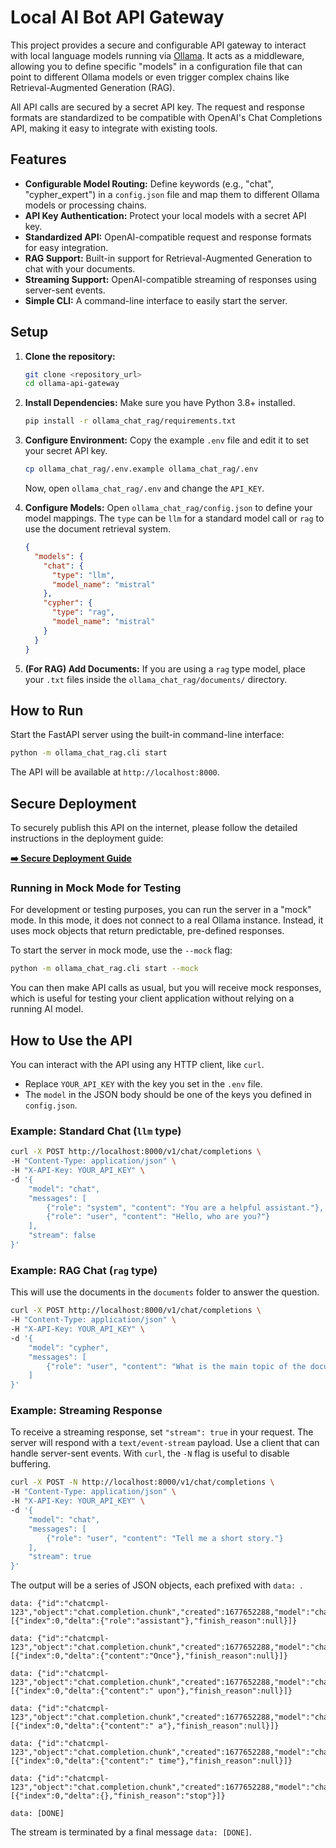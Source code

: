 # Local AI Bot API Gateway

This project provides a secure and configurable API gateway to interact with local language models running via [Ollama](https://ollama.ai/). It acts as a middleware, allowing you to define specific "models" in a configuration file that can point to different Ollama models or even trigger complex chains like Retrieval-Augmented Generation (RAG).

All API calls are secured by a secret API key. The request and response formats are standardized to be compatible with OpenAI's Chat Completions API, making it easy to integrate with existing tools.

## Features

- **Configurable Model Routing:** Define keywords (e.g., "chat", "cypher_expert") in a `config.json` file and map them to different Ollama models or processing chains.
- **API Key Authentication:** Protect your local models with a secret API key.
- **Standardized API:** OpenAI-compatible request and response formats for easy integration.
- **RAG Support:** Built-in support for Retrieval-Augmented Generation to chat with your documents.
- **Streaming Support:** OpenAI-compatible streaming of responses using server-sent events.
- **Simple CLI:** A command-line interface to easily start the server.

## Setup

1.  **Clone the repository:**
    ```bash
    git clone <repository_url>
    cd ollama-api-gateway
    ```

2.  **Install Dependencies:**
    Make sure you have Python 3.8+ installed.
    ```bash
    pip install -r ollama_chat_rag/requirements.txt
    ```

3.  **Configure Environment:**
    Copy the example `.env` file and edit it to set your secret API key.
    ```bash
    cp ollama_chat_rag/.env.example ollama_chat_rag/.env
    ```
    Now, open `ollama_chat_rag/.env` and change the `API_KEY`.

4.  **Configure Models:**
    Open `ollama_chat_rag/config.json` to define your model mappings. The `type` can be `llm` for a standard model call or `rag` to use the document retrieval system.
    ```json
    {
      "models": {
        "chat": {
          "type": "llm",
          "model_name": "mistral"
        },
        "cypher": {
          "type": "rag",
          "model_name": "mistral"
        }
      }
    }
    ```

5.  **(For RAG) Add Documents:**
    If you are using a `rag` type model, place your `.txt` files inside the `ollama_chat_rag/documents/` directory.

## How to Run

Start the FastAPI server using the built-in command-line interface:

```bash
python -m ollama_chat_rag.cli start
```

The API will be available at `http://localhost:8000`.

## Secure Deployment

To securely publish this API on the internet, please follow the detailed instructions in the deployment guide:

**[➡️ Secure Deployment Guide](./DEPLOYMENT.md)**

### Running in Mock Mode for Testing

For development or testing purposes, you can run the server in a "mock" mode. In this mode, it does not connect to a real Ollama instance. Instead, it uses mock objects that return predictable, pre-defined responses.

To start the server in mock mode, use the `--mock` flag:

```bash
python -m ollama_chat_rag.cli start --mock
```

You can then make API calls as usual, but you will receive mock responses, which is useful for testing your client application without relying on a running AI model.

## How to Use the API

You can interact with the API using any HTTP client, like `curl`.

-   Replace `YOUR_API_KEY` with the key you set in the `.env` file.
-   The `model` in the JSON body should be one of the keys you defined in `config.json`.

### Example: Standard Chat (`llm` type)

```bash
curl -X POST http://localhost:8000/v1/chat/completions \
-H "Content-Type: application/json" \
-H "X-API-Key: YOUR_API_KEY" \
-d '{
    "model": "chat",
    "messages": [
        {"role": "system", "content": "You are a helpful assistant."},
        {"role": "user", "content": "Hello, who are you?"}
    ],
    "stream": false
}'
```

### Example: RAG Chat (`rag` type)

This will use the documents in the `documents` folder to answer the question.

```bash
curl -X POST http://localhost:8000/v1/chat/completions \
-H "Content-Type: application/json" \
-H "X-API-Key: YOUR_API_KEY" \
-d '{
    "model": "cypher",
    "messages": [
        {"role": "user", "content": "What is the main topic of the document?"}
    ]
}'
```

### Example: Streaming Response

To receive a streaming response, set `"stream": true` in your request. The server will respond with a `text/event-stream` payload. Use a client that can handle server-sent events. With `curl`, the `-N` flag is useful to disable buffering.

```bash
curl -X POST -N http://localhost:8000/v1/chat/completions \
-H "Content-Type: application/json" \
-H "X-API-Key: YOUR_API_KEY" \
-d '{
    "model": "chat",
    "messages": [
        {"role": "user", "content": "Tell me a short story."}
    ],
    "stream": true
}'
```

The output will be a series of JSON objects, each prefixed with `data: `.

```text
data: {"id":"chatcmpl-123","object":"chat.completion.chunk","created":1677652288,"model":"chat","choices":[{"index":0,"delta":{"role":"assistant"},"finish_reason":null}]}

data: {"id":"chatcmpl-123","object":"chat.completion.chunk","created":1677652288,"model":"chat","choices":[{"index":0,"delta":{"content":"Once"},"finish_reason":null}]}

data: {"id":"chatcmpl-123","object":"chat.completion.chunk","created":1677652288,"model":"chat","choices":[{"index":0,"delta":{"content":" upon"},"finish_reason":null}]}

data: {"id":"chatcmpl-123","object":"chat.completion.chunk","created":1677652288,"model":"chat","choices":[{"index":0,"delta":{"content":" a"},"finish_reason":null}]}

data: {"id":"chatcmpl-123","object":"chat.completion.chunk","created":1677652288,"model":"chat","choices":[{"index":0,"delta":{"content":" time"},"finish_reason":null}]}

data: {"id":"chatcmpl-123","object":"chat.completion.chunk","created":1677652288,"model":"chat","choices":[{"index":0,"delta":{},"finish_reason":"stop"}]}

data: [DONE]
```

The stream is terminated by a final message `data: [DONE]`.
